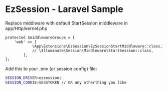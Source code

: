 # EzSession - Laravel Sample

Replace middlware with default StartSession middleware in app/Http/kernel.php
```
protected $middlewareGroups = [
    'web' => [
            \App\Extensions\EzSession\EzSessionStartMiddleware::class,
            // \Illuminate\Session\Middleware\StartSession::class,
        ],
];
```
Add this to your .env (or session config) file:
```sh
SESSION_DRIVER=ezsession;
SESSION_COOKIE=SESSTOKEN // OR any otherthing you like
```

